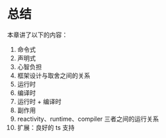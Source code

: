 # 总结

本章讲了以下的内容：

1. 命令式
2. 声明式
3. 心智负担
4. 框架设计与取舍之间的关系
5. 运行时
6. 编译时
7. 运行时 + 编译时
8. 副作用
9. reactivity、runtime、compiler 三者之间的运行关系
10. 扩展：良好的 ts 支持
